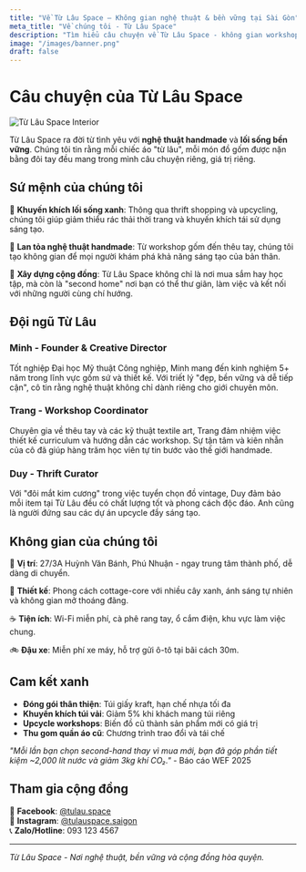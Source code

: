 ```yaml
---
title: "Về Từ Lâu Space – Không gian nghệ thuật & bền vững tại Sài Gòn"
meta_title: "Về chúng tôi - Từ Lâu Space"
description: "Tìm hiểu câu chuyện về Từ Lâu Space - không gian workshop gốm, thrift shop và các hoạt động sáng tạo bền vững tại trung tâm Phú Nhuận, TP.HCM."
image: "/images/banner.png"
draft: false
---
```


# Câu chuyện của Từ Lâu Space

![Từ Lâu Space Interior](/images/gallery/01.jpg)

Từ Lâu Space ra đời từ tình yêu với **nghệ thuật handmade** và **lối sống bền vững**. Chúng tôi tin rằng mỗi chiếc áo "từ lâu", mỗi món đồ gốm được nặn bằng đôi tay đều mang trong mình câu chuyện riêng, giá trị riêng.

## Sứ mệnh của chúng tôi

🌱 **Khuyến khích lối sống xanh**: Thông qua thrift shopping và upcycling, chúng tôi giúp giảm thiểu rác thải thời trang và khuyến khích tái sử dụng sáng tạo.

🎨 **Lan tỏa nghệ thuật handmade**: Từ workshop gốm đến thêu tay, chúng tôi tạo không gian để mọi người khám phá khả năng sáng tạo của bản thân.

🏡 **Xây dựng cộng đồng**: Từ Lâu Space không chỉ là nơi mua sắm hay học tập, mà còn là "second home" nơi bạn có thể thư giãn, làm việc và kết nối với những người cùng chí hướng.

## Đội ngũ Từ Lâu

### Minh - Founder & Creative Director
Tốt nghiệp Đại học Mỹ thuật Công nghiệp, Minh mang đến kinh nghiệm 5+ năm trong lĩnh vực gốm sứ và thiết kế. Với triết lý "đẹp, bền vững và dễ tiếp cận", cô tin rằng nghệ thuật không chỉ dành riêng cho giới chuyên môn.

### Trang - Workshop Coordinator  
Chuyên gia về thêu tay và các kỹ thuật textile art, Trang đảm nhiệm việc thiết kế curriculum và hướng dẫn các workshop. Sự tận tâm và kiên nhẫn của cô đã giúp hàng trăm học viên tự tin bước vào thế giới handmade.

### Duy - Thrift Curator
Với "đôi mắt kim cương" trong việc tuyển chọn đồ vintage, Duy đảm bảo mỗi item tại Từ Lâu đều có chất lượng tốt và phong cách độc đáo. Anh cũng là người đứng sau các dự án upcycle đầy sáng tạo.

## Không gian của chúng tôi

📍 **Vị trí**: 27/3A Huỳnh Văn Bánh, Phú Nhuận - ngay trung tâm thành phố, dễ dàng di chuyển.

🏡 **Thiết kế**: Phong cách cottage-core với nhiều cây xanh, ánh sáng tự nhiên và không gian mở thoáng đãng.

☕ **Tiện ích**: Wi-Fi miễn phí, cà phê rang tay, ổ cắm điện, khu vực làm việc chung.

🚲 **Đậu xe**: Miễn phí xe máy, hỗ trợ gửi ô-tô tại bãi cách 30m.

## Cam kết xanh

- **Đóng gói thân thiện**: Túi giấy kraft, hạn chế nhựa tối đa
- **Khuyến khích túi vải**: Giảm 5% khi khách mang túi riêng  
- **Upcycle workshops**: Biến đồ cũ thành sản phẩm mới có giá trị
- **Thu gom quần áo cũ**: Chương trình trao đổi và tái chế

*"Mỗi lần bạn chọn second-hand thay vì mua mới, bạn đã góp phần tiết kiệm ~2,000 lít nước và giảm 3kg khí CO₂."* - Báo cáo WEF 2025

## Tham gia cộng đồng

🔗 **Facebook**: [@tulau.space](https://facebook.com/tulau.space)  
📸 **Instagram**: [@tulauspace.saigon](https://instagram.com/tulauspace.saigon)  
📞 **Zalo/Hotline**: 093 123 4567

---

*Từ Lâu Space - Nơi nghệ thuật, bền vững và cộng đồng hòa quyện.*
